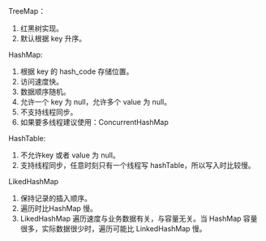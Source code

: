 

TreeMap：

1. 红黑树实现。
2. 默认根据 key 升序。

HashMap:

1. 根据 key 的 hash_code 存储位置。
2. 访问速度快。
3. 数据顺序随机。
4. 允许一个 key 为 null，允许多个 value 为 null。
5. 不支持线程同步。
6. 如果要多线程建议使用：ConcurrentHashMap

HashTable:

1. 不允许key 或者 value 为 null。
2. 支持线程同步，任意时刻只有一个线程写 hashTable，所以写入时比较慢。

LikedHashMap

1. 保持记录的插入顺序。
2. 遍历时比HashMap 慢。
3. LikedHashMap 遍历速度与业务数据有关，与容量无关。当 HashMap 容量很多，实际数据很少时，遍历可能比 LinkedHashMap 慢。